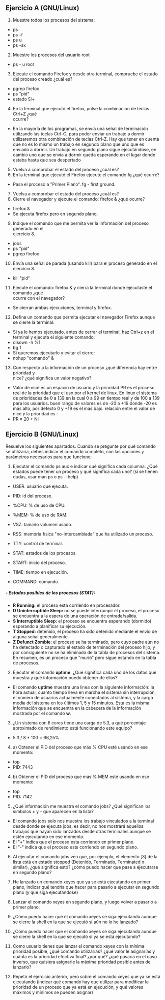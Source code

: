 ## Ejercicio A (GNU/Linux)
1. Muestre	todos	los	procesos	del	sistema:
- ps
- ps -f
- ps u
- ps -ax
2. Muestre	los	procesos	del	usuario	root
- ps - u root
3. Ejecute	el	comando	Firefox y	desde	otra	terminal,	compruebe	el	estado	del	proceso	
creado	¿cuál	es?
- pgrep firefox
- ps "pid"
- estado Sl+
4. En	la	terminal	que	ejecutó el	firefox,	pulse	la	combinación	de	teclas	Ctrl+Z	¿qué	
ocurre?
- En la mayoría de los programas, se envía una señal de terminación utilizando las teclas Ctrl-C, para poder enviar un trabajo a dormir utilizaremos otra combinación de teclas Ctrl-Z. Hay que tener en cuenta que
no es lo mismo un trabajo en segundo plano que uno que es enviado a dormir.
Un trabajo en segundo plano sigue ejecutándose, en cambio uno que se envía
a dormir queda esperando en el lugar donde estaba hasta que sea despertado
5. Vuelva	a	comprobar	el	estado	del	proceso	¿cuál	es?
6. En	la	terminal	que	ejecutó	el	Firefox	ejecute	el	comando	fg	¿qué	ocurre?
- Pasa el proceso a "Primer Plano". fg - first ground.
7. Vuelva	a	comprobar	el	estado	del	proceso	¿cuál	es?
8. Cierre	el	navegador	y	ejecute	el	comando:	firefox	& ¿qué	ocurre?
- firefox &
- Se ejecuta firefox pero en segundo plano.
9. Indique	el	comando	que	me	permita	ver	la	información	del	proceso generado	en	el	
ejercicio	8.
- jobs
- ps "pid"
- pgrep firefox
10. Envía	una	señal	de	parada	(usando	kill)	para	el	proceso	generado	en	el	ejercicio	8.
- kill "pid"
11. Ejecute	el	comando:	firefox	&	y	cierra	la	terminal	donde	ejecutaste	el	comando	¿qué	
ocurre	con	el	navegador?
- Se cierran ambas ejecuciones, terminal y firefox.
12. Defina	un	comando	que	permita	ejecutar	el	navegador	Firefox	aunque	se	cierre	la
terminal.
- Si ya lo hemos ejecutado, antes de cerrar el terminal, haz Ctrl+z en el terminal y ejecuta el siguiente comando:
- disown -h %1
- bg 1
- Si queremos ejecutarlo y evitar el cierre:
- nohup "comando" &
13. Con	respecto	a	la	información	de	un	proceso	¿qué	diferencia	hay	entre	prioridad	y	
nice?	¿qué	significa	un	valor	negativo?
- Valor de nice es un espacio de usuario y la prioridad PR es el proceso real de la prioridad que el uso por el kernel de linux. En linux el sistema de prioridades de 0 a 139 en la cual 0 a 99 en tiempo real y de 100 a 139 para los usuarios. buen rango de valores es de -20 a +19 donde -20 es más alto, por defecto 0 y +19 es el más bajo. relación entre el valor de nice y la prioridad es :
- PR = 20 + NI

## Ejercicio B (GNU/Linux)

Resuelve los siguientes apartados. Cuando se pregunte por qué comando se utilizaría, debes indicar el comando completo, con las opciones y parámetros necesarios para que funcione:

1. Ejecutar el comando ps aux e indicar qué significa cada columna. ¿Qué estados puede tener un proceso y qué significa cada uno? (si se tienen dudas, usar man ps o ps --help)
- USER: usuario que ejecuta.

- PID: id del proceso.
- %CPU: % de uso de CPU.
- %MEM: % de uso de RAM.
- VSZ: tamaño volumen usado.
- RSS: memoria física "no-intercambiada" que ha utilizado un proceso.
- TTY: control de terminal.
- STAT: estados de los procesos.
- START: inicio del proceso.
- TIME: tiempo en ejecución.
- COMMAND: comando.
##### - Estados posibles de los procesos (STAT):

- **R Running:** el proceso esta corriendo en procesador.
- **D Uninterruptible Sleep:** no se puede interrumpir el proceso, el proceso se encuentra a la espera de una operación de entrada/salida.
- **S Interruptible Sleep:** el proceso se encuentra esperando (dormido) esperando a planificar su ejecución.
- **T Stopped:** detenido, el proceso ha sido detenido mediante el envío de alguna señal generalmente.
- **Z Defunct Zombie**: el proceso se ha terminado, pero cuyo padre aún no ha detectado o capturado el estado de terminación del proceso hijo, y por consiguiente no se ha eliminado de la tabla de procesos del sistema. En resumen, es un proceso que "murió" pero sigue estando en la tabla de procesos.

2. Ejecutar el comando **uptime**. ¿Qué significa cada uno de los datos que muestra y qué información puedo obtener de ellos?

- El comando **uptime** muestra una linea con la siguiente información: la hora actual, cuanto tiempo lleva en marcha el sistema sin interrupción, el número de usuarios actualmente conectados al sistema, y la carga media del sistema en los últimos 1, 5 y 15 minutos. Esta es la misma información que se encuentra en la cabecera de la información mostrada por el comando **w**.

3. ¿Un sistema con 8 cores tiene una carga de 5.3, a qué porcentaje aproximado de rendimiento está funcionando este equipo?

- 5.3 / 8 * 100 = 66,25% 

4. a) Obtener el PID del proceso que más % CPU esté usando en ese momento:

- top
- PID: 7443

4. b) Obtener el PID del proceso que más % MEM esté usando en ese momento:

- top
- PID: 7142

5. ¿Qué información me muestra el comando jobs? ¿Qué significan los símbolos + y - que aparecen en la lista?

- El comando jobs solo nos muestra los trabajo vinculados a la terminal desde donde se ejecuta jobs, es decir, no nos mostrará aquellos trabajos que hayan sido lanzados desde otras terminales aunque se estén ejecutando en ese momento.
- El "+" indica que el proceso esta corriendo en primer plano.
- El "-" indica que el proceso esta corriendo en segundo plano.
6. Al ejecutar el comando jobs veo que, por ejemplo, el elemento [3] de la lista está en estado stopped (Detenido, Terminado, Terminated o similar), ¿qué significa esto? ¿cómo puedo hacer que pase a ejecutarse en segundo plano?

7. He lanzado un comando xeyes que ya se está ejecutando en primer plano, indicar qué tendría que hacer para pasarlo a ejecutar en segundo plano (y que siga ejecutándose)

8. Lanzar el comando xeyes en segundo plano, y luego volver a pasarlo a primer plano.

9. ¿Cómo puedo hacer que el comando xeyes se siga ejecutando aunque se cierre la shell en la que se ejecutó si aún no lo he lanzado?

10. ¿Cómo puedo hacer que el comando xeyes se siga ejecutando aunque se cierre la shell en la que se ejecutó si ya se está ejecutando?

11. Como usuario tienes que lanzar el comando xeyes con la mínima prioridad posible, ¿qué comando utilizarías? ¿qué valor le asignarías y cuánta es la prioridad efectiva final? ¿por qué? ¿qué pasaría en el caso inverso, que quisiera asignarle la máxima prioridad posible antes de lanzarlo?

12. Repetir el ejercicio anterior, pero sobre el comando xeyes que ya se está ejecutando (indicar qué comando hay que utilizar para modificar la prioridad de un proceso que ya está en ejecución, y qué valores máximos y mínimos se pueden asignar)
